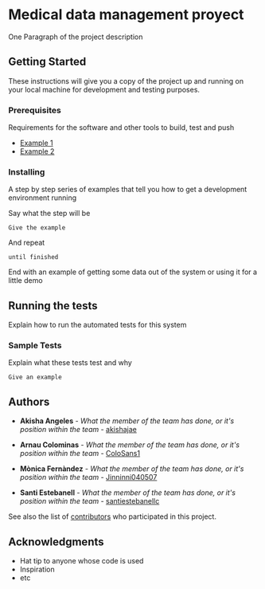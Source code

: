 # Medical data management proyect

One Paragraph of the project description


## Getting Started

These instructions will give you a copy of the project up and running on
your local machine for development and testing purposes.

### Prerequisites

Requirements for the software and other tools to build, test and push 
- [Example 1](https://www.example.com)
- [Example 2](https://www.example.com)

### Installing

A step by step series of examples that tell you how to get a development
environment running

Say what the step will be

    Give the example

And repeat

    until finished

End with an example of getting some data out of the system or using it
for a little demo

## Running the tests

Explain how to run the automated tests for this system

### Sample Tests

Explain what these tests test and why

    Give an example

## Authors

  - **Akisha Angeles** - *What the member of the team has done, or it's position within the team* -
    [akishajae](https://github.com/akishajae)

  - **Arnau Colominas** - *What the member of the team has done, or it's position within the team* -
    [ColoSans1](https://github.com/ColoSans1)

  - **Mònica Fernàndez** - *What the member of the team has done, or it's position within the team* -
    [Jinninni040507](https://github.com/Jinninni040507)

  - **Santi Estebanell** - *What the member of the team has done, or it's position within the team* -
    [santiestebanellc](https://github.com/santiestebanellc)

See also the list of
[contributors](https://github.com/PurpleBooth/a-good-readme-template/contributors)
who participated in this project.

## Acknowledgments

  - Hat tip to anyone whose code is used
  - Inspiration
  - etc
